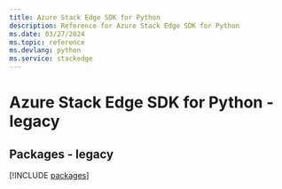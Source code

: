```yaml
---
title: Azure Stack Edge SDK for Python
description: Reference for Azure Stack Edge SDK for Python
ms.date: 03/27/2024
ms.topic: reference
ms.devlang: python
ms.service: stackedge
---
```

# Azure Stack Edge SDK for Python - legacy
## Packages - legacy
[!INCLUDE [packages](stack-edge-index.md)]